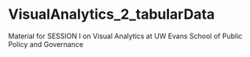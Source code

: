 # VisualAnalytics_2_tabularData
Material for SESSION I on Visual Analytics at UW Evans School of Public Policy and Governance
